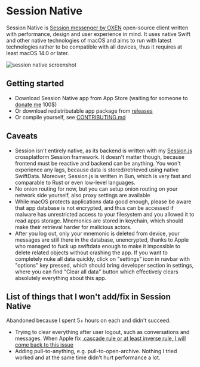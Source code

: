 # Session Native

Session Native is [Session messenger by OXEN](https://getsession.org) open-source client written with performance, design and user experience in mind. It uses native Swift and other native technologies of macOS and aims to run with latest technologies rather to be compatible with all devices, thus it requires at least macOS 14.0 or later.

![session native screenshot](https://github.com/user-attachments/assets/5e302789-0645-4c19-80ad-e5d705497135)

## Getting started

- Download Session Native app from App Store (waiting for someone to [donate me](https://hloth.dev/donate) 100$)
- Or download redistributable app package from [releases](https://github.com/VityaSchel/session-native/releases)
- Or compile yourself, see [CONTRIBUTING.md](./CONTRIBUTING.md)

## Caveats

- Session isn't entirely native, as its backend is written with my [Session.js](https://sessionjs.github.io/) crossplatform Session framework. It doesn't matter though, because frontend must be reactive and backend can be anything. You won't experience any lags, because data is stored/retrieved using native SwiftData. Moreover, Session.js is written in Bun, which is very fast and comparable to Rust or even low-level languages.
- No onion routing for now, but you can setup onion routing on your network side yourself, also proxy settings are available
- While macOS protects applications data good enough, please be aware that app database is not encrypted, and thus can be accessed if malware has unrestricted access to your filesystem and you allowed it to read apps storage. Mnemonics are stored in keychain, which should make their retrieval harder for malicious actors.
- After you log out, only your mnemonic is deleted from device, your messages are still there in the database, unencrypted, thanks to Apple who managed to fuck up swiftdata enough to make it impossible to delete related objects without crashing the app. If you want to completely nuke all data quickly, click on "settings" icon in navbar with "options" key pressed, which should bring developer section in settings, where you can find "Clear all data" button which effectively clears absolutely everything about this app.

## List of things that I won't add/fix in Session Native

Abandoned because I spent 5+ hours on each and didn't succeed.

- Trying to clear everything after user logout, such as conversations and messages. When Apple fix [.cascade rule or at least inverse rule, I will come back to this issue](https://stackoverflow.com/questions/77559646/swiftdata-cascade-deletion-rule-not-working)
- Adding pull-to-anything, e.g. pull-to-open-archive. Nothing I tried worked and at the same time didn't hurt performance a lot.
